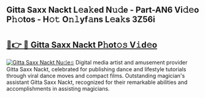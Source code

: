 ## Gitta Saxx Nackt L𝚎a𝚔ed N𝚞𝚍e - Part-AN6 Vi𝚍𝚎o P𝚑𝚘tos - H𝚘𝚝 O𝚗𝚕yf𝚊ns L𝚎a𝚔s 3Z56i

# <h2><a href="http://kf5bq1.oniu.top/?m=Gitta+Saxx+Nackt">🔗👉 🔴 Gitta Saxx Nackt P𝚑ot𝚘𝚜 V𝚒d𝚎o</a></h2>

[![Gitta Saxx Nackt Nu𝚍e𝚜](https://i.imgur.com/0qMVB7G.gif)](http://kf5bq1.oniu.top/?m=Gitta+Saxx+Nackt)
Digital media artist and amusement provider Gitta Saxx Nackt, celebrated for publishing dance and lifestyle tutorials through viral dance moves and compact films. Outstanding magician's assistant Gitta Saxx Nackt, recognized for their remarkable abilities and accomplishments in assisting magicians.  

